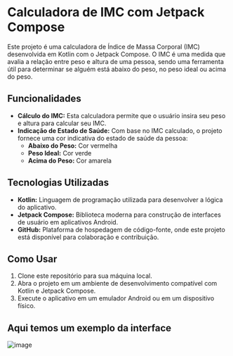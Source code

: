 # Calculadora de IMC com Jetpack Compose

Este projeto é uma calculadora de Índice de Massa Corporal (IMC) desenvolvida em Kotlin com o Jetpack Compose. O IMC é uma medida que avalia a relação entre peso e altura de uma pessoa, sendo uma ferramenta útil para determinar se alguém está abaixo do peso, no peso ideal ou acima do peso.

## Funcionalidades

- **Cálculo do IMC:** Esta calculadora permite que o usuário insira seu peso e altura para calcular seu IMC.
- **Indicação de Estado de Saúde:** Com base no IMC calculado, o projeto fornece uma cor indicativa do estado de saúde da pessoa:
  - **Abaixo do Peso:** Cor vermelha
  - **Peso Ideal:** Cor verde
  - **Acima do Peso:** Cor amarela

## Tecnologias Utilizadas

- **Kotlin:** Linguagem de programação utilizada para desenvolver a lógica do aplicativo.
- **Jetpack Compose:** Biblioteca moderna para construção de interfaces de usuário em aplicativos Android.
- **GitHub:** Plataforma de hospedagem de código-fonte, onde este projeto está disponível para colaboração e contribuição.

## Como Usar

1. Clone este repositório para sua máquina local.
2. Abra o projeto em um ambiente de desenvolvimento compatível com Kotlin e Jetpack Compose.
3. Execute o aplicativo em um emulador Android ou em um dispositivo físico.

## Aqui temos um exemplo da interface
![image](https://github.com/eugeniobandeira/imc/assets/112191399/1d02767f-b75f-424b-8021-f8cb09b42592)


